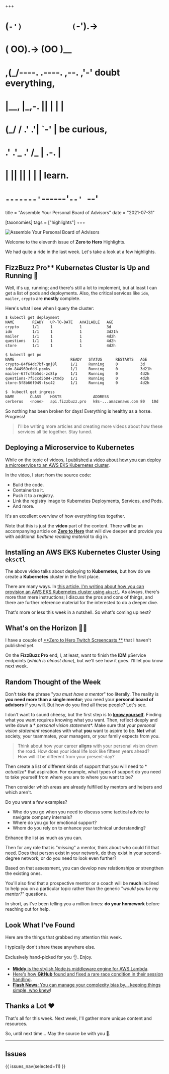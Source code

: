 +++
#   (`-')           (`-').->
#   ( OO).->        (OO )__
# ,(_/----. .----. ,--. ,'-' doubt everything,
# |__,    |\_,-.  ||  | |  |
#  (_/   /    .' .'|  `-'  | be curious,
#  .'  .'_  .'  /_ |  .-.  |
# |       ||      ||  | |  | learn.
# `-------'`------'`--' `--'

title = "Assemble Your Personal Board of Advisors"
date = "2021-07-31"

[taxonomies]
tags = ["highlights"]
+++

![Assemble Your Personal Board of Advisors](/images/size/w1200/2024/03/board.png)

Welcome to the eleventh issue of **Zero to Hero** Highlights.

We had quite a ride in the last week. Let's take a look at a few highlights.

## FizzBuzz Pro** Kubernetes Cluster is Up and Running 🤘

Well, it's up, running; and there's still a lot to implement, but at least I can
get a list of pods and deployments. Also, the critical services
like `idm`, `mailer`, `crypto` are **mostly** complete.

Here's what I see when I query the cluster:

```bash
$ kubectl get deployment
NAME        READY   UP-TO-DATE   AVAILABLE   AGE
crypto      1/1     1            1           3d
idm         1/1     1            1           3d21h
mailer      1/1     1            1           4d2h
questions   1/1     1            1           4d2h
store       1/1     1            1           4d2h

$ kubectl get po
NAME                         READY   STATUS      RESTARTS   AGE
crypto-84f64dc7bf-qnj8l      1/1     Running     0          3d
idm-844969c6dd-pzmks         1/1     Running     0          3d21h
mailer-67fcf8b5dc-zc8lp      1/1     Running     0          4d2h
questions-7f5ccd5b84-2tmdp   1/1     Running     0          4d2h
store-5f8b66f949-tsc42       1/1     Running     0          4d2h

$  kubectl get ingress
NAME       CLASS    HOSTS              ADDRESS 
cerberus   <none>   api.fizzbuzz.pro   k8s-...amazonaws.com 80   10d
```

So nothing has been broken for days! Everything is healthy as a horse. Progress!

> I'll be writing more articles and creating more videos about how these
> services all tie together. Stay tuned.

## Deploying a Microservice to Kubernetes

While on the topic of videos, [I published a video about how you can deploy a 
microservice to an AWS EKS 
Kubernetes cluster](https://twitter.com/vadidekivolkan/status/1421552455871995904).

In the video, I start from the source code:

* Build the code.
* Containerize it.
* Push it to a registry.
* Link the registry image to Kubernetes Deployments, Services, and Pods.
* And more.

It's an excellent overview of how everything ties together.

Note that this is just the **video** part of the content. There will be an
accompanying article on [**Zero to Hero**](@/_index.md) that will
dive deeper and provide you with additional *bedtime reading material* to dig
in.

## Installing an AWS EKS Kubernetes Cluster Using `eksctl`

The above video talks about deploying to **Kubernetes,** but how do we create a
**Kubernetes** cluster in the first place.

There are many ways.
In [this article, I'm writing about how you can provision an AWS EKS 
Kubernetes cluster using `eksctl`](@/vadideki-geyik/geyik-academy/k8s101/how-to-install-an-aws-eks-cluster-using-eksctl.md).
As always, there's more than mere instructions; I discuss the pros and cons of
things, and there are further reference material for the interested to do a
deeper dive.

That's more or less this week in a nutshell. So what's coming up next?

## What's on the Horizon 👩‍🍳

I have a couple of [**Zero to Hero Twitch Screencasts
**](https://twitch.tv/VadidekiVolkan) that I haven't published yet.

On the **FizzBuzz Pro** end, I, at least, want to finish the **IDM** µService 
endpoints (*which is almost done*), but we'll see how it goes. 
I'll let you know next week.

## Random Thought of the Week

Don't take the phrase "*you must have a mentor*" too literally. The reality is 
**you need more than a single mentor**; you need your **personal board of
advisors** if you will. But how do you find all these people? Let's see.

I don't want to sound cheesy, but the first step is to 
[**know yourself**](@/highlights/issue-0003.md). Finding what you
want requires knowing what you want. Then, reflect deeply and write down a *
*personal vision statement**. Make sure that your *personal vision statement*
resonates with what **you** want to aspire to be. **Not** what society, your
teammates, your managers, or your family expects from you.

> Think about how your career **aligns** with your personal vision down the
> road. How does your ideal life look like fifteen years ahead?  
> How will it be different from your present-day?

Then create a list of different kinds of support that you will need to *
*actualize** that aspiration. For example, what types of support do you need to
take yourself from where you are to where you want to be?

Then consider which areas are already fulfilled by mentors and helpers and which
aren't.

Do you want a few examples?

* Who do you go when you need to discuss some tactical advice to navigate
  company internals?
* Where do you go for emotional support?
* Whom do you rely on to enhance your technical understanding?

Enhance the list as much as you can.

Then for any role that is "*missing*" a mentor, think about who could fill that
need. Does that person exist in your network, do they exist in your
second-degree network; or do you need to look even further?

Based on that assessment, you can develop new relationships or strengthen the
existing ones.

You'll also find that a prospective mentor or a coach will be **much** inclined
to help you on a particular topic rather than the generic "*would you be my
mentor?*" questions.

In short, as I've been telling you a million times: **do your homework** before
reaching out for help.

## Look What I've Found

Here are the things that grabbed my attention this week.

I typically don't share these anywhere else.

Exclusively hand-picked for you 👌. Enjoy.

* [**Middy** is the stylish Node.js middleware engine for AWS Lambda](https://github.com/middyjs/middy).
* [Here's how **GitHub** found and fixed a rare race condition in their session handling](https://github.blog/2021-03-18-how-we-found-and-fixed-a-rare-race-condition-in-our-session-handling/).
* [**Flash News**: You can manage your complexity bias by... keeping things simple, who knew](https://nesslabs.com/power-of-simplicity-complexity-bias)!

## Thanks a Lot ❤️

That's all for this week. Next week, I'll gather more unique content and resources.

So, until next time... May the source be with you 🦄.

--------

## Issues

{{ issues_nav(selected=11) }}
